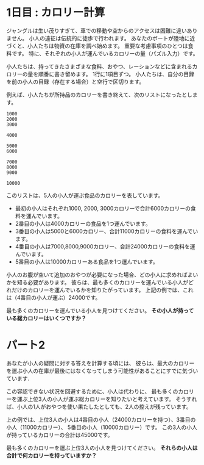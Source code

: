 # 1日目 : カロリー計算

ジャングルは生い茂りすぎて、車での移動や空からのアクセスは困難に違いありません。
小人の遠征は伝統的に徒歩で行われます。
あなたのボートが陸地に近づくと、小人たちは物資の在庫を調べ始めます。
重要な考慮事項のひとつは食料です。
特に、それぞれの小人が運んでいるカロリーの量（パズル入力）です。

小人たちは、持ってきたさまざまな食料、おやつ、レーションなどに含まれるカロリーの量を順番に書き留めます。
1行に1項目ずつ。
小人たちは、自分の目録を前の小人の目録（存在する場合）と空行で区切ります。

例えば、小人たちが所持品のカロリーを書き終えて、次のリストになったとします。

```
1000
2000
3000

4000

5000
6000

7000
8000
9000

10000
```

このリストは、5人の小人が運ぶ食品のカロリーを表しています。

- 最初の小人はそれぞれ1000, 2000, 3000カロリーで合計6000カロリーの食料を運んでいます。
- 2番目の小人は4000カロリーの食品を1つ運んでいます。
- 3番目の小人は5000と6000カロリー、合計11000カロリーの食料を運んでいます。
- 4番目の小人は7000,8000,9000カロリー、合計24000カロリーの食料を運んでいます。
- 5番目の小人は10000カロリーある食品を1つ運んでいます。

小人のお腹が空いて追加のおやつが必要になった場合、どの小人に求めればよいかを知る必要があります。
彼らは、最も多くのカロリーを運んでいる小人がどれだけのカロリーを運んでいるかを知りたがっています。
上記の例では、これは（4番目の小人が運ぶ）24000です。

最も多くのカロリーを運んでいる小人を見つけてください。
**その小人が持っている総カロリーはいくつですか？**

<!--
<details><summary>解説</summary><div>

`Data.List.Split`には列を区切る方法がいくつか実装されている。
これを用いて小人ごとのリストに戻し、それぞれ和を取り、最大値を求めればよい。

```haskell
main1 =
  readFile "input.txt" >>=
  pure . map (map read) . wordsBy null . lines >>=
  print . maximum . map sum
```

</div></details>
-->

# パート2

あなたが小人の疑問に対する答えを計算する頃には、
彼らは、最大のカロリーを運ぶ小人の在庫が最後にはなくなってしまう可能性があることにすでに気づいています.

この容認できない状況を回避するために、小人は代わりに、
最も多くのカロリーを運ぶ上位3人の小人が運ぶ総カロリーを知りたいと考えています。
そうすれば、小人の1人がおやつを使い果たしたとしても、2人の控えが残っています。

上の例では、上位3人の小人は4番目の小人（24000カロリーを持つ）、3番目の小人（11000カロリー）、
5番目の小人（10000カロリー）です。
この3人の小人が持っているカロリーの合計は45000です。

最も多くのカロリーを運ぶ上位3人の小人を見つけてください。
**それらの小人は合計で何カロリーを持っていますか？**

<!--
<details><summary>解説</summary><div>

最大値一つを `maximum` で得る代わりに、
整列して端を取り出すことで、上位3つのカロリーを足し合わせればよい。

```haskell
main2 =
  readFile "input.txt" >>=
  pure . map (sum . map read) . wordsBy null . lines >>=
  print . sum . take 3 . sortBy (flip compare)
```

</div></details>
-->
